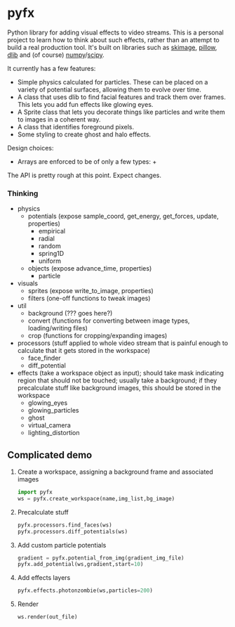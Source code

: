 # pyfx

Python library for adding visual effects to video streams.  This is a personal
project to learn how to think about such effects, rather than an attempt to
build a real production tool.  It's built on libraries such as
[skimage](https://scikit-image.org/), [pillow](https://pillow.readthedocs.io/),
[dlib](http://dlib.net/) and (of course)
[numpy](http://www.numpy.org/)/[scipy](https://www.scipy.org/).

It currently has a few features:

+ Simple physics calculated for particles.  These can be placed on a variety
  of potential surfaces, allowing them to evolve over time.
+ A class that uses dlib to find facial features and track them over frames.  
  This lets you add fun effects like glowing eyes.
+ A Sprite class that lets you decorate things like particles and write them
  to images in a coherent way.
+ A class that identifies foreground pixels.
+ Some styling to create ghost and halo effects.  

Design choices:
+ Arrays are enforced to be of only a few types:
    +

The API is pretty rough at this point.  Expect changes.





### Thinking

+ physics
  + potentials (expose sample_coord, get_energy, get_forces, update, properties)
    + empirical
    + radial
    + random
    + spring1D
    + uniform
  + objects (expose advance_time, properties)
    + particle
+ visuals
  + sprites (expose write_to_image, properties)
  + filters (one-off functions to tweak images)
+ util
  + background (??? goes here?)
  + convert (functions for converting between image types, loading/writing files)
  + crop (functions for cropping/expanding images)
+ processors (stuff applied to whole video stream that is painful enough to calculate that it gets stored in the workspace)
  + face_finder
  + diff_potential
+ effects (take a workspace object as input); should take mask indicating region that should not be touched; usually take a background; if they precalculate stuff like background images, this should be stored in the workspace
  + glowing_eyes
  + glowing_particles
  + ghost
  + virtual_camera
  + lighting_distortion







## Complicated demo

1. Create a workspace, assigning a background frame and associated images

   ```python
   import pyfx
   ws = pyfx.create_workspace(name,img_list,bg_image)
   ```

2. Precalculate stuff

   ```python
   pyfx.processors.find_faces(ws)
   pyfx.processors.diff_potentials(ws)
   ```

3. Add custom particle potentials

   ```python
   gradient = pyfx.potential_from_img(gradient_img_file)
   pyfx.add_potential(ws,gradient,start=10)
   ```

4. Add effects layers

   ```python
   pyfx.effects.photonzombie(ws,particles=200)
   ```

5. Render

   ```python
   ws.render(out_file)
   ```

